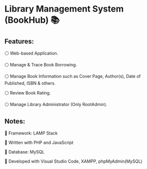 # Library Management System (BookHub) 📚

## Features:
:white_circle: Web-based Application.

:white_circle: Manage & Trace Book Borrowing.

:white_circle: Manage Book Information such as Cover Page, Author(s), Date of Published, ISBN & others.

:white_circle: Review Book Rating.

:white_circle: Manage Library Administrator (Only RootAdmin).


## Notes:

:large_blue_diamond: Framework: LAMP Stack

:large_blue_diamond: Written with PHP and JavaScript

:large_blue_diamond: Database: MySQL

:large_blue_diamond: Developed with Visual Studio Code, XAMPP, phpMyAdmin(MySQL)

